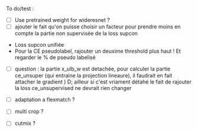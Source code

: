 To do/test :
-[ ] Use pretrained weight for wideresnet ?
- [ ] ajouter le fait qu'on puisse choisir un facteur pour 
prendre moins en compte la partie non supervisée de la loss supcon
- Loss supcon unifiée
- Pour la CE pseudolabel, rajouter un deuxime threshold plus haut ! Et regarder le % de pseudo labelisé

- [ ] question : la partie x_ulb_w est detachée, pour calculer la partie ce_unsuper 
(qui entraine la projection lineaure), il faudrait en fait attacher le gradient )
D; ailleur si c'est vriament détahé le fait de rajouter la loss ce_unsupervised ne devrait rien changer

- [ ] adaptation a flexmatch ?

- [ ] multi crop ?
- [ ] cutmix ?